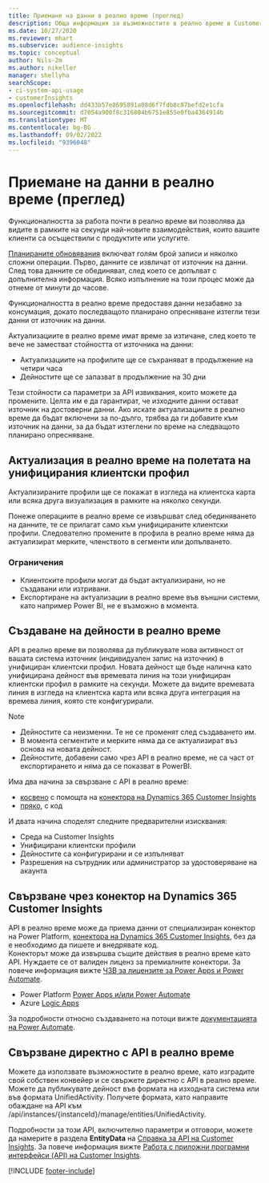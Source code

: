 ```yaml
---
title: Приемане на данни в реално време (преглед)
description: Обща информация за възможностите в реално време в Customer Insights.
ms.date: 10/27/2020
ms.reviewer: mhart
ms.subservice: audience-insights
ms.topic: conceptual
author: Nils-2m
ms.author: nikeller
manager: shellyha
searchScope:
- ci-system-api-usage
- customerInsights
ms.openlocfilehash: dd433b57e8695891a08d6f7fdb8c87befd2e1cfa
ms.sourcegitcommit: d7054a900f8c316804b6751e855e0fba4364914b
ms.translationtype: MT
ms.contentlocale: bg-BG
ms.lasthandoff: 09/02/2022
ms.locfileid: "9396048"
---
```

# <a name="real-time-data-ingestion-preview"></a>Приемане на данни в реално време (преглед)

Функционалността за работа почти в реално време ви позволява да видите в рамките на секунди най-новите взаимодействия, които вашите клиенти са осъществили с продуктите или услугите.

[Планираните обновявания](schedule-refresh.md) включват голям брой записи и няколко сложни операции. Първо, данните се извличат от източник на данни. След това данните се обединяват, след което се допълват с допълнителна информация. Всяко изпълнение на този процес може да отнеме от минути до часове.

Функционалността в реално време предоставя данни незабавно за консумация, докато последващото планирано опресняване изтегли тези данни от източник на данни.

Актуализациите в реално време имат време за изтичане, след което те вече не заместват стойността от източника на данни:

- Актуализациите на профилите ще се съхраняват в продължение на четири часа
- Дейностите ще се запазват в продължение на 30 дни

Тези стойности са параметри за API извиквания, които можете да промените. Целта им е да гарантират, че изходните данни остават източник на достоверни данни. Ако искате актуализациите в реално време да бъдат включени за по-дълго, трябва да ги добавите към източник на данни, за да бъдат изтеглени по време на следващото планирано опресняване.

## <a name="real-time-update-of-the-unified-customer-profile-fields"></a>Актуализация в реално време на полетата на унифицирания клиентски профил

Актуализираните профили ще се покажат в изгледа на клиентска карта или всяка друга визуализация в рамките на няколко секунди.

Понеже операциите в реално време се извършват след обединяването на данните, те се прилагат само към унифицираните клиентски профили. Следователно промените в профила в реално време няма да актуализират мерките, членството в сегменти или допълването.

### <a name="limitations"></a>Ограничения

- Клиентските профили могат да бъдат актуализирани, но не създавани или изтривани.
- Експортиране на актуализации в реално време във външни системи, като например Power BI, не е възможно в момента.

## <a name="real-time-creation-of-activities"></a>Създаване на дейности в реално време

API в реално време ви позволява да публикувате нова активност от вашата система източник (индивидуален запис на източник) в унифициран клиентски профил. Новата дейност ще бъде налична като унифицирана дейност във времевата линия на този унифициран клиентски профил в рамките на секунди. Можете да видите времевата линия в изгледа на клиентска карта или всяка друга интеграция на времева линия, която сте конфигурирали.

> [!NOTE]
>
> - Дейностите са неизменни. Те не се променят след създаването им.
> - В момента сегментите и мерките няма да се актуализират въз основа на новата дейност.
> - Дейностите, добавени само чрез API в реално време, не са част от експортирането и няма да се показват в PowerBI.

Има два начина за свързване с API в реално време:

- [косвено](#connect-via-the-dynamics-365-customer-insights-connector) с помощта на [конектора на Dynamics 365 Customer Insights](/connectors/customerinsights/)
- [пряко](#connect-directly-to-the-real-time-api), с код

И двата начина споделят следните предварителни изисквания:

- Среда на Customer Insights
- Унифицирани клиентски профили
- Дейностите са конфигурирани и се изпълняват
- Разрешения на сътрудник или администратор за удостоверяване на акаунта

## <a name="connect-via-the-dynamics-365-customer-insights-connector"></a>Свързване чрез конектор на Dynamics 365 Customer Insights

API в реално време може да приема данни от специализиран конектор на Power Platform, [конектора на Dynamics 365 Customer Insights](/connectors/customerinsights/), без да е необходимо да пишете и внедрявате код.    
Конекторът може да извършва същите действия в реално време като API. Нуждаете се от валиден лиценз за премиалните конектори. За повече информация вижте [ЧЗВ за лицензите за Power Apps и Power Automate](/power-platform/admin/powerapps-flow-licensing-faq).

- Power Platform [Power Apps и/или Power Automate](/connectors/)
- Azure [Logic Apps](/azure/connectors/apis-list)

За подробности относно създаването на потоци вижте [документацията на Power Automate](/power-automate/).

## <a name="connect-directly-to-the-real-time-api"></a>Свързване директно с API в реално време

Можете да използвате възможностите в реално време, като изградите свой собствен конвейер и се свържете директно с API в реално време.    
Можете да публикувате дейност във формата на изходната система или във формата UnifiedActivity. Получете формата, като направите обаждане на API към /api/instances/{instanceId}/manage/entities/UnifiedActivity.

Подробности за този API, включително параметри и отговори, можете да намерите в раздела **EntityData** на [Справка за API на Customer Insights](https://developer.ci.ai.dynamics.com/api-details#api=CustomerInsights). За повече информация вижте [Работа с приложни програмни интерфейси (API) на Customer Insights](apis.md).

[!INCLUDE [footer-include](includes/footer-banner.md)]
